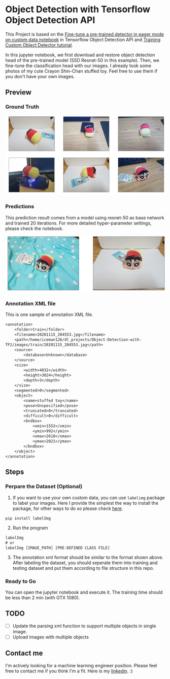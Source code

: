 # Object Detection with Tensorflow Object Detection API

This Project is based on the [Fine-tune a pre-trained detector in eager mode on custom data notebook](https://github.com/tensorflow/models/blob/master/research/object_detection/colab_tutorials/eager_few_shot_od_training_tf2_colab.ipynb) in Tensorflow Object Detection API and [Training Custom Object Detector tutorial](https://tensorflow-object-detection-api-tutorial.readthedocs.io/en/latest/training.html).

In this jupyter notebook, we first download and restore object detection head of the pre-trained model (SSD Resnet-50 in this example). Then, we fine-tune the classification head with our images. I already took some photos of my cute Crayon Shin-Chan stuffed toy. Feel free to use them if you don't have your own images.

## Preview
### Ground Truth
![](readme_images/ground_truth.png)
### Predictions
This prediction result comes from a model using resnet-50 as base network and trained 20 iterations. For more detailed hyper-parameter settings, please check the notebook.

![](readme_images/predictions.png)

### Annotation XML file

This is one sample of annotation XML file.
```
<annotation>
	<folder>train</folder>
	<filename>20201115_204553.jpg</filename>
	<path>/home/iceman126/dl_projects/Object-Detection-with-TF2/images/train/20201115_204553.jpg</path>
	<source>
		<database>Unknown</database>
	</source>
	<size>
		<width>4032</width>
		<height>3024</height>
		<depth>3</depth>
	</size>
	<segmented>0</segmented>
	<object>
		<name>stuffed toy</name>
		<pose>Unspecified</pose>
		<truncated>0</truncated>
		<difficult>0</difficult>
		<bndbox>
			<xmin>1552</xmin>
			<ymin>992</ymin>
			<xmax>2618</xmax>
			<ymax>2021</ymax>
		</bndbox>
	</object>
</annotation>
```

## Steps
### Perpare the Dataset (Optional)
1. If you want to use your own custom data, you can use `labelimg` package to label your images. Here I provide the simplest the way to install the package, for other ways to do so please check [here](https://tensorflow-object-detection-api-tutorial.readthedocs.io/en/latest/training.html#preparing-the-dataset).
```
pip install labelImg
```
2. Run the program
```
labelImg
# or
labelImg [IMAGE_PATH] [PRE-DEFINED CLASS FILE]
```

3. The annotation xml format should be similar to the format shown above. After labeling the dataset, you should seperate them into training and testing dataset and put them according to file structure in this repo.

### Ready to Go
You can open the jupyter notebook and execute it. The training time should be less than 2 min (with GTX 1080).

## TODO
- [ ] Update the parsing xml function to support multiple objects in single image.
- [ ] Upload images with multiple objects

## Contact me
I'm actively looking for a machine learning engineer position. Please feel free to contact me if you think I'm a fit. Here is my [linkedin](https://www.linkedin.com/in/jinbo-huang). :) 